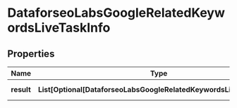 # DataforseoLabsGoogleRelatedKeywordsLiveTaskInfo


## Properties

| Name | Type | Description | Notes |
|------------ | ------------- | ------------- | -------------|
**result** | **List[Optional[DataforseoLabsGoogleRelatedKeywordsLiveResultInfo]]** | array of results |[optional]|